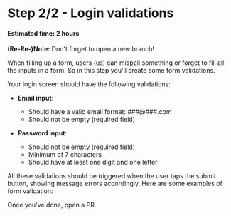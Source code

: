 # Step 2/2 - Login validations
#### Estimated time: 2 hours

**(Re-Re-)Note:** Don't forget to open a new branch!

When filling up a form, users (us) can mispell something or forget to fill all the inputs in a form. So in this step you'll create some form validations.

Your login screen should have the following validations:

- **Email input**:
  - Should have a valid email format: ###@###.com
  - Should not be empty (required field)

- **Password input**:
  - Should not be empty (required field)
  - Minimum of 7 characters
  - Should have at least one digit and one letter

All these validations should be triggered when the user taps the submit button, showing message errors accordingly. Here are some examples of form validation:

Once you've done, open a PR.
